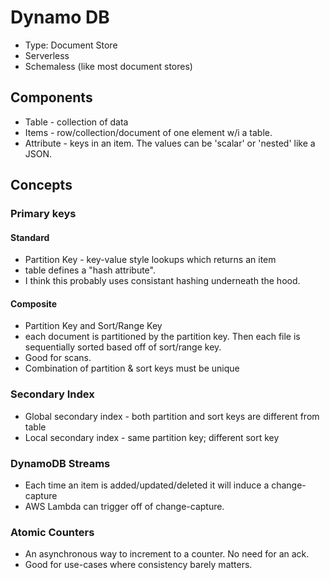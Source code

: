 # Dynamo DB
* Type: Document Store
* Serverless
* Schemaless (like most document stores)

## Components
* Table - collection of data
* Items - row/collection/document of one element w/i a table.
* Attribute - keys in an item. The values can be 'scalar' or 'nested' like a JSON.

## Concepts
### Primary keys
#### Standard
* Partition Key - key-value style lookups which returns an item
* table defines a "hash attribute".
* I think this probably uses consistant hashing underneath the hood.
#### Composite
* Partition Key and Sort/Range Key
* each document is partitioned by the partition key. Then each file is sequentially sorted based off of sort/range key.
* Good for scans.
* Combination of partition & sort keys must be unique
### Secondary Index
* Global secondary index - both partition and sort keys are different from table
* Local secondary index - same partition key; different sort key

### DynamoDB Streams
* Each time an item is added/updated/deleted it will induce a change-capture
* AWS Lambda can trigger off of change-capture.

### Atomic Counters
* An asynchronous way to increment to a counter. No need for an ack.
* Good for use-cases where consistency barely matters.